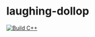 # laughing-dollop
[![Build C++](https://github.com/PepperJam-Loser/laughing-dollop/actions/workflows/main.yml/badge.svg)](https://github.com/PepperJam-Loser/laughing-dollop/actions/workflows/main.yml)

